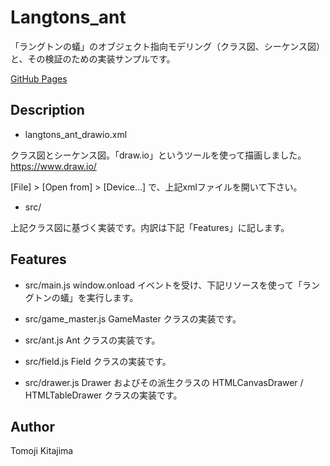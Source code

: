 # Langtons_ant

「ラングトンの蟻」のオブジェクト指向モデリング（クラス図、シーケンス図）と、その検証のための実装サンプルです。

[GitHub Pages](https://kitajimatomoji.github.io/Langtons_ant_js/src/)

## Description

- langtons_ant_drawio.xml

クラス図とシーケンス図。「draw.io」というツールを使って描画しました。
https://www.draw.io/

[File] > [Open from] > [Device...]
で、上記xmlファイルを開いて下さい。

- src/

上記クラス図に基づく実装です。内訳は下記「Features」に記します。


## Features

- src/main.js
  window.onload イベントを受け、下記リソースを使って「ラングトンの蟻」を実行します。

- src/game_master.js
  GameMaster クラスの実装です。

- src/ant.js
  Ant クラスの実装です。

- src/field.js
  Field クラスの実装です。

- src/drawer.js
  Drawer およびその派生クラスの HTMLCanvasDrawer / HTMLTableDrawer クラスの実装です。


## Author

Tomoji Kitajima


